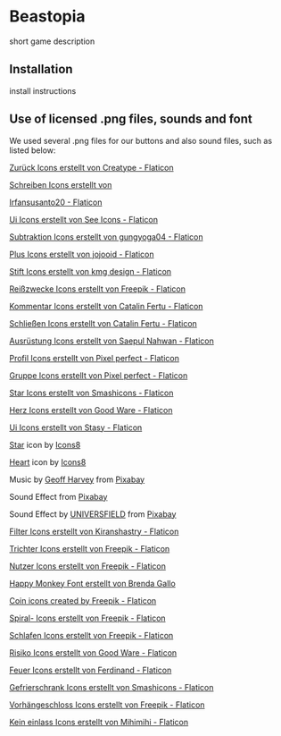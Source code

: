 # Beastopia

short game description

## Installation

install instructions

## Use of licensed .png files, sounds and font

We used several .png files for our buttons and also sound files, such as listed below:

<a href="https://www.flaticon.com/de/kostenlose-icons/zuruck" title="zurück Icons">Zurück Icons erstellt von Creatype -
Flaticon</a>

<a href="https://www.flaticon.com/de/kostenlose-icons/schreiben" title="schreiben Icons">Schreiben Icons erstellt von

Irfansusanto20 - Flaticon</a>

<a href="https://www.flaticon.com/de/kostenlose-icons/ui" title="ui Icons">Ui Icons erstellt von See Icons -
Flaticon</a>

<a href="https://www.flaticon.com/de/kostenlose-icons/subtraktion" title="subtraktion Icons">Subtraktion Icons erstellt
von gungyoga04 - Flaticon</a>

<a href="https://www.flaticon.com/de/kostenlose-icons/plus" title="plus Icons">Plus Icons erstellt von jojooid -
Flaticon</a>

<a href="https://www.flaticon.com/de/kostenlose-icons/stift" title="stift Icons">Stift Icons erstellt von kmg design -
Flaticon</a>

<a href="https://www.flaticon.com/de/kostenlose-icons/reisszwecke" title="reißzwecke Icons">Reißzwecke Icons erstellt
von Freepik - Flaticon</a>

<a href="https://www.flaticon.com/de/kostenlose-icons/kommentar" title="kommentar Icons">Kommentar Icons erstellt von
Catalin Fertu - Flaticon</a>

<a href="https://www.flaticon.com/de/suche?word=kreuz" title="schließen Icons">Schließen Icons erstellt von Catalin
Fertu - Flaticon</a>

<a href="https://www.flaticon.com/de/kostenlose-icons/ausrustung" title="ausrüstung Icons">Ausrüstung Icons erstellt von
Saepul Nahwan - Flaticon</a>

<a href="https://www.flaticon.com/de/kostenlose-icons/profil" title="profil Icons">Profil Icons erstellt von Pixel
perfect - Flaticon</a>

<a href="https://www.flaticon.com/de/kostenlose-icons/gruppe" title="gruppe Icons">Gruppe Icons erstellt von Pixel
perfect - Flaticon</a>

<a href="https://www.flaticon.com/de/kostenlose-icons/star" title="star Icons">Star Icons erstellt von Smashicons - Flaticon</a>

<a href="https://www.flaticon.com/de/kostenlose-icons/herz" title="herz Icons">Herz Icons erstellt von Good Ware - Flaticon</a>

<a href="https://www.flaticon.com/de/kostenlose-icons/ui" title="ui Icons">Ui Icons erstellt von Stasy - Flaticon</a>

<a target="_blank" href="https://icons8.com/icon/8ggStxqyboK5/star">Star</a> icon
by <a target="_blank" href="https://icons8.com">Icons8</a>

<a target="_blank" href="https://icons8.com/icon/4DpNVfpKdNK1/heart">Heart</a> icon
by <a target="_blank" href="https://icons8.com">Icons8</a>

Music
by <a href="https://pixabay.com/users/geoffharvey-9096471/?utm_source=link-attribution&utm_medium=referral&utm_campaign=music&utm_content=150611">
Geoff Harvey</a>
from <a href="https://pixabay.com//?utm_source=link-attribution&utm_medium=referral&utm_campaign=music&utm_content=150611">
Pixabay</a>

Sound Effect
from <a href="https://pixabay.com/sound-effects/?utm_source=link-attribution&utm_medium=referral&utm_campaign=music&utm_content=92964">
Pixabay</a>

Sound Effect
by <a href="https://pixabay.com/users/universfield-28281460/?utm_source=link-attribution&utm_medium=referral&utm_campaign=music&utm_content=114615">
UNIVERSFIELD</a>
from <a href="https://pixabay.com/sound-effects//?utm_source=link-attribution&utm_medium=referral&utm_campaign=music&utm_content=114615">
Pixabay</a>

<a href="https://www.flaticon.com/de/kostenlose-icons/filter" title="filter Icons">Filter Icons erstellt von
Kiranshastry - Flaticon</a>

<a href="https://www.flaticon.com/de/kostenlose-icons/trichter" title="trichter Icons">Trichter Icons erstellt von
Freepik - Flaticon</a>

<a href="https://www.flaticon.com/de/kostenlose-icons/nutzer" title="nutzer Icons">Nutzer Icons erstellt von Freepik -
Flaticon</a>

<a href="https://fonts.google.com/specimen/Happy+Monkey?query=Brenda+Gallo">Happy Monkey Font erstellt von Brenda
Gallo</a>

<a href="https://www.flaticon.com/free-icons/coin" title="coin icons">Coin icons created by Freepik - Flaticon</a>

<a href="https://www.flaticon.com/de/kostenlose-icons/spiral" title="spiral- Icons">Spiral- Icons erstellt von Freepik -
Flaticon</a>

<a href="https://www.flaticon.com/de/kostenlose-icons/schlafen" title="schlafen Icons">Schlafen Icons erstellt von
Freepik - Flaticon</a>

<a href="https://www.flaticon.com/de/kostenlose-icons/risiko" title="risiko Icons">Risiko Icons erstellt von Good Ware -
Flaticon</a>

<a href="https://www.flaticon.com/de/kostenlose-icons/feuer" title="feuer Icons">Feuer Icons erstellt von Ferdinand -
Flaticon</a>

<a href="https://www.flaticon.com/de/kostenlose-icons/gefrierschrank" title="gefrierschrank Icons">Gefrierschrank Icons
erstellt von Smashicons - Flaticon</a>

<a href="https://www.flaticon.com/de/kostenlose-icons/vorhangeschloss" title="vorhängeschloss Icons">Vorhängeschloss
Icons erstellt von Freepik - Flaticon</a>

<a href="https://www.flaticon.com/de/kostenlose-icons/kein-einlass" title="kein einlass Icons">Kein einlass Icons
erstellt von Mihimihi - Flaticon</a>